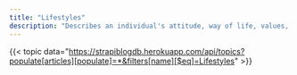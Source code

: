 ```yaml
---
title: "Lifestyles"
description: "Describes an individual's attitude, way of life, values, or worldview."
---
```


{{< topic data="https://strapiblogdb.herokuapp.com/api/topics?populate[articles][populate]=*&filters[name][$eq]=Lifestyles" >}}
